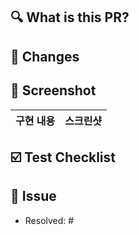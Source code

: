 ## 🔍 What is this PR?


## 📝 Changes


## 📸 Screenshot

<!-- 작업한 화면이 있다면 스크린 샷으로 첨부해주세요. -->

|    구현 내용    |   스크린샷   |
| :-------------: | :----------: |

## ☑️ Test Checklist


## 📮 Issue

<!-- 작업한 이슈번호를 # 뒤에 붙여주세요. -->

- Resolved: #
